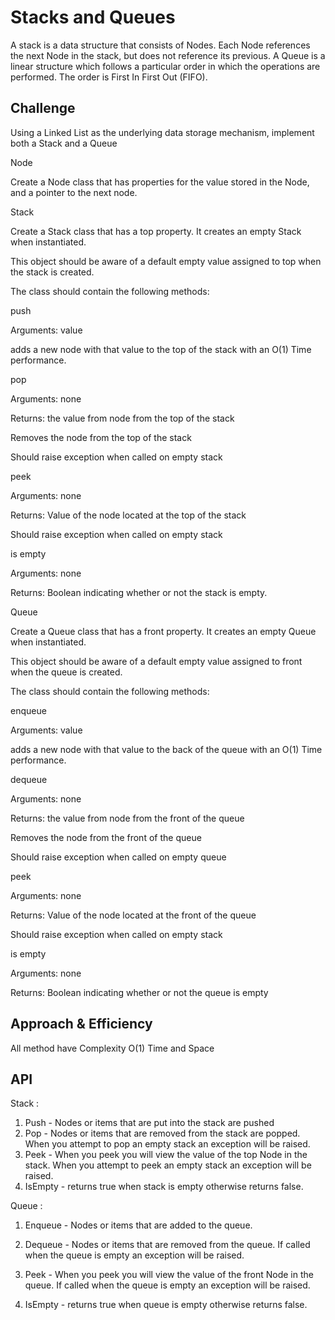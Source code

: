 # Stacks and Queues
A stack is a data structure that consists of Nodes. Each Node references the next Node in the stack, but does not reference its previous.
A Queue is a linear structure which follows a particular order in which the operations are performed. The order is First In First Out (FIFO).

## Challenge
Using a Linked List as the underlying data storage mechanism, implement both a Stack and a Queue

Node

Create a Node class that has properties for the value stored in the Node, and a pointer to the next node.

Stack

Create a Stack class that has a top property. It creates an empty Stack when instantiated.

This object should be aware of a default empty value assigned to top when the stack is created.

The class should contain the following methods:

push

Arguments: value

adds a new node with that value to the top of the stack with an O(1) Time performance.

pop

Arguments: none

Returns: the value from node from the top of the stack

Removes the node from the top of the stack

Should raise exception when called on empty stack

peek

Arguments: none

Returns: Value of the node located at the top of the stack

Should raise exception when called on empty stack

is empty

Arguments: none

Returns: Boolean indicating whether or not the stack is empty.

Queue

Create a Queue class that has a front property. It creates an empty Queue when instantiated.

This object should be aware of a default empty value assigned to front when the queue is created.

The class should contain the following methods:

enqueue

Arguments: value

adds a new node with that value to the back of the queue with an O(1) Time performance.

dequeue

Arguments: none

Returns: the value from node from the front of the queue

Removes the node from the front of the queue

Should raise exception when called on empty queue

peek

Arguments: none

Returns: Value of the node located at the front of the queue

Should raise exception when called on empty stack

is empty

Arguments: none

Returns: Boolean indicating whether or not the queue is empty


## Approach & Efficiency
All method have Complexity O(1) Time and Space 

## API
Stack :

1. Push - Nodes or items that are put into the stack are pushed
2. Pop - Nodes or items that are removed from the stack are popped. When you attempt to pop an empty stack an exception will be raised.
3. Peek - When you peek you will view the value of the top Node in the stack. When you attempt to peek an empty stack an exception will be raised.
4. IsEmpty - returns true when stack is empty otherwise returns false.

Queue :

1. Enqueue - Nodes or items that are added to the queue.

2. Dequeue - Nodes or items that are removed from the queue. If called when the queue is empty an exception will be raised.

3. Peek - When you peek you will view the value of the front Node in the queue. If called when the queue is empty an exception will be raised.

4. IsEmpty - returns true when queue is empty otherwise returns false.
